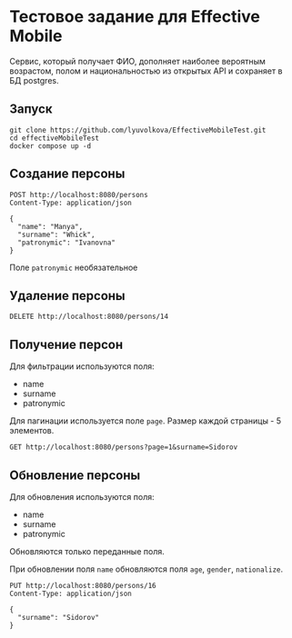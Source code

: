 # Тестовое задание для Effective Mobile
Сервис, который получает ФИО, дополняет наиболее вероятным возрастом, полом и национальностью из открытых API и сохраняет в БД postgres.

## Запуск
```
git clone https://github.com/lyuvolkova/EffectiveMobileTest.git
cd effectiveMobileTest
docker compose up -d
```

## Создание персоны

```
POST http://localhost:8080/persons
Content-Type: application/json

{
  "name": "Manya",
  "surname": "Whick",
  "patronymic": "Ivanovna"
}

```
Поле `patronymic` необязательное

## Удаление персоны
```
DELETE http://localhost:8080/persons/14
```

## Получение персон

Для фильтрации используются поля:
* name
* surname
* patronymic

Для пагинации используется поле `page`. Размер каждой страницы - 5 элементов.

```
GET http://localhost:8080/persons?page=1&surname=Sidorov
``` 

## Обновление персоны
Для обновления используются поля:
* name
* surname
* patronymic

Обновляются только переданные поля.

При обновлении поля `name` обновляются поля `age`, `gender`, `nationalize`.
```
PUT http://localhost:8080/persons/16
Content-Type: application/json

{
  "surname": "Sidorov"
}
```
